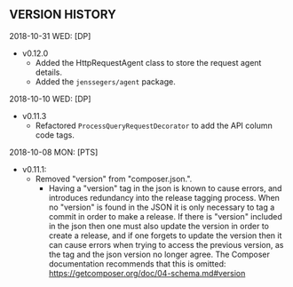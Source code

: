 VERSION HISTORY
-----

2018-10-31 WED:
[DP]
- v0.12.0
    - Added the HttpRequestAgent class to store the request agent details.
    - Added the `jenssegers/agent` package.

2018-10-10 WED:
[DP]
- v0.11.3
    - Refactored `ProcessQueryRequestDecorator` to add the API column code tags.

2018-10-08 MON:
[PTS]
- v0.11.1: 
    - Removed "version" from "composer.json.".
        - Having a "version" tag in the json is known to cause errors,
          and introduces redundancy into the release tagging process.
          When no "version" is found in the JSON it is only necessary to 
          tag a commit in order to make a release. If there is "version"
          included in the json then one must also update the version in order
          to create a release, and if one forgets to update the version then
          it can cause errors when trying to access the previous version,
          as the tag and the json version no longer agree.
          The Composer documentation recommends that this is omitted:
          https://getcomposer.org/doc/04-schema.md#version
          
          

           

